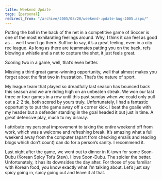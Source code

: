 ```yaml
---
title: Weekend Update
tags: [personal]
redirect_from: "/archive/2005/08/20/weekend-update-Aug-2005.aspx/"
---
```


Putting the ball in the back of the net in a competitive game of Soccer
is one of the most exhilarating feelings around. Why, I think it can
feel as good as ... well I won’t go there. Suffice to say, it’s a great
feeling, even in a city rec league. As long as there are teammates
patting you on the back, refs blowing a whistle and a net to capture the
shot, it just feels great.

Scoring two in a game, well, that’s even better.

Missing a third great game-winning opportunity, well that almost makes
you forget about the first two in frustration. That’s the nature of
sport.

My league team that played so dreadfully last season has bounced back
this season and we are riding high on an unbeaten streak. We won our
last three or four games in a row until this past sunday when we could
only pull out a 2-2 tie, both scored by yours truly. Unfortunately, I
had a fantastic opportunity to put the game away off a corner kick. I
beat the goalie with my header but a defender standing in the goal
headed it out just in time. A great defensive play, much to my dismay.

I attribute my personal improvement to taking the entire weekend off
from work, which was a welcome and refreshing break. It’s amazing what a
full weekend away from the computer (apart from checking emails and
reading blogs which don’t count) can do for a person’s sanity. I
recommend it.

Last night after the game, we went out to dinner in K-town for some
Soon-Dubu (Korean Spicy Tofu Stew). I love Soon-Dubu. The spicier the
better. Unfortunately, it has its downsides the day after. For those of
you familiar with Korean food, you know exactly what I’m talking about.
Let’s just say spicy going in, spicy going out and leave it at that.

